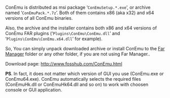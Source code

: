 ﻿ConEmu is distributed as msi package ‘`ConEmuSetup.*.exe`’, or archive named ‘`ConEmuPack.*.7z`’.
Both of them contains x86 (aka x32) and x64 versions of all ConEmu binaries.

Also, the archive and the installer contains both x86 and x64 versions of ConEmu FAR plugins
(‘`Plugins\ConEmu\ConEmu.dll`’ and ‘`Plugins\ConEmu\ConEmu.x64.dll`’ for example).

So, You can simply unpack downloaded archive or install ConEmu to the
[Far Manager](http://www.farmanager.com/download.php?l=en) folder
or any other folder, if you are not using Far Manager..

Download page: http://www.fosshub.com/ConEmu.html

**PS**. In fact, it does not matter which version of GUI you use (ConEmu.exe or ConEmu64.exe).
ConEmu automatically selects the required files (ConEmuHk.dll or ConEmuHk64.dll and so on)
to work with choosen console or GUI application.